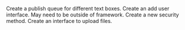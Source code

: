 Create a publish queue for different text boxes.
Create an add user interface. May need to be outside of framework.
Create a new security method.
Create an interface to upload files.
